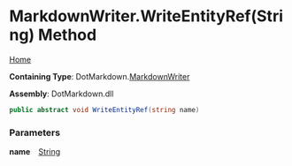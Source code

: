 # MarkdownWriter\.WriteEntityRef\(String\) Method

[Home](../../../README.md)

**Containing Type**: DotMarkdown\.[MarkdownWriter](../README.md)

**Assembly**: DotMarkdown\.dll

```csharp
public abstract void WriteEntityRef(string name)
```

### Parameters

**name** &ensp; [String](https://docs.microsoft.com/en-us/dotnet/api/system.string)
